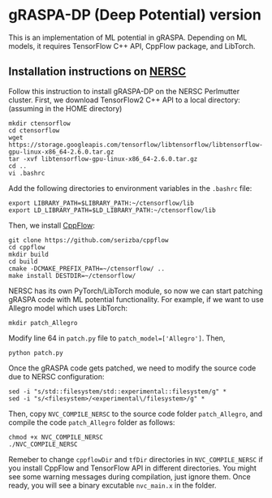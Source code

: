# gRASPA-DP (Deep Potential) version 
This is an implementation of ML potential in gRASPA. Depending on ML models, it requires TensorFlow C++ API, CppFlow package, and LibTorch.

## Installation instructions on [NERSC](https://www.nersc.gov/)
Follow this instruction to install gRASPA-DP on the NERSC Perlmutter cluster. First, we download TensorFlow2 C++ API to a local directory: (assuming in the HOME directory)
```shellscript
mkdir ctensorflow
cd ctensorflow
wget https://storage.googleapis.com/tensorflow/libtensorflow/libtensorflow-gpu-linux-x86_64-2.6.0.tar.gz
tar -xvf libtensorflow-gpu-linux-x86_64-2.6.0.tar.gz
cd ..
vi .bashrc
```
Add the following directories to environment variables in the `.bashrc` file:
```shellscript
export LIBRARY_PATH=$LIBRARY_PATH:~/ctensorflow/lib
export LD_LIBRARY_PATH=$LD_LIBRARY_PATH:~/ctensorflow/lib
```
Then, we install [CppFlow](https://github.com/serizba/cppflow):
```shellscript
git clone https://github.com/serizba/cppflow
cd cppflow
mkdir build
cd build
cmake -DCMAKE_PREFIX_PATH=~/ctensorflow/ ..
make install DESTDIR=~/ctensorflow/
```
NERSC has its own PyTorch/LibTorch module, so now we can start patching gRASPA code with ML potential functionality. For example, if we want to use Allegro model which uses LibTorch:
```shellscript
mkdir patch_Allegro
```
Modify line 64 in `patch.py` file to `patch_model=['Allegro']`. Then,
```shellscript
python patch.py
```
Once the gRASPA code gets patched, we need to modify the source code due to NERSC configuration:
```shellscript
sed -i "s/std::filesystem/std::experimental::filesystem/g" *
sed -i "s/<filesystem>/<experimental\/filesystem>/g" *
```
Then, copy `NVC_COMPILE_NERSC` to the source code folder `patch_Allegro`, and compile the code `patch_Allegro` folder as follows:
```shellscript
chmod +x NVC_COMPILE_NERSC
./NVC_COMPILE_NERSC
```
Remeber to change `cppflowDir` and `tfDir` directories in `NVC_COMPILE_NERSC` if you install CppFlow and TensorFlow API in different directories. You might see some warning messages during compilation, just ignore them. Once ready, you will see a binary excutable `nvc_main.x` in the folder.


